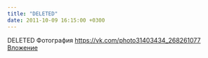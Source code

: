 ```yaml
---
title: "DELETED"
date: 2011-10-09 16:15:00 +0300
---
```


DELETED
Фотография
<a class="vk-attach" href="https://vk.com/photo31403434_268261077">https://vk.com/photo31403434_268261077</a>
<a class="vk-attach" href="https://vk.com/photo31403434_268261077">Вложение</a>
